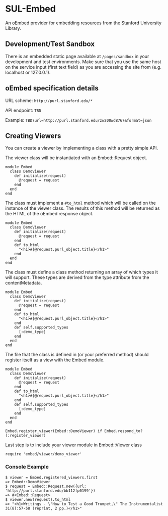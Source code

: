# SUL-Embed

An [oEmbed](http://oembed.com/) provider for embedding resources from the Stanford University Library.

## Development/Test Sandbox

There is an embedded static page available at `/pages/sandbox` in your development and test environments. Make sure that you use the same host on the service input (first text field) as you are accessing the site from (e.g. localhost or 127.0.0.1).

## oEmbed specification details

URL scheme: `http://purl.stanford.edu/*`

API endpoint: `TBD`

Example: `TBD?url=http://purl.stanford.edu/zw200wd8767&format=json`

## Creating Viewers

You can create a viewer by implementing a class with a pretty simple API.

The viewer class will be instantiated with an Embed::Request object.

    module Embed
      class DemoViewer
        def initialize(request)
          @request = request
        end
      end
    end

The class must implement a `#to_html` method which will be called on the instance of the viewer class. The results of this method will be returned as the HTML of the oEmbed response object.

    module Embed
      class DemoViewer
        def initialize(request)
          @request = request
        end
        def to_html
          "<h1>#{@request.purl_object.title}</h1>"
        end
      end
    end


The class must define a class method returning an array of which types it will support.  These types are derived from the type attribute from the contentMetadata.

    module Embed
      class DemoViewer
        def initialize(request)
          @request = request
        end
        def to_html
          "<h1>#{@request.purl_object.title}</h1>"
        end
        def self.supported_types
          [:demo_type]
        end
      end
    end


The file that the class is defined in (or your preferred method) should register itself as a view with the Embed module.

    module Embed
      class DemoViewer
        def initialize(request)
          @request = request
        end
        def to_html
          "<h1>#{@request.purl_object.title}</h1>"
        end
        def self.supported_types
          [:demo_type]
        end
      end
    end

    Embed.register_viewer(Embed::DemoViewer) if Embed.respond_to?(:register_viewer)

Last step is to include your viewer module in Embed::Viewer class

    require 'embed/viewer/demo_viewer'

### Console Example

    $ viewer = Embed.registered_viewers.first
    => Embed::DemoViewer
    $ request = Embed::Request.new({url: 'http://purl.stanford.edu/bb112fp0199'})
    => #<Embed::Request>
    $ viewer.new(request).to_html
    => "<h1>Writings - \"How to Test a Good Trumpet,\" The Instrumentalist 31(8):57-58 (reprint, 2 pp.)</h1>"
